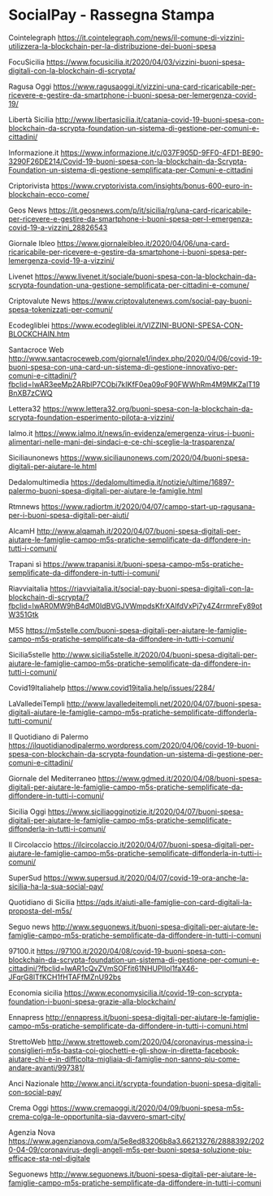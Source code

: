 # SocialPay - Rassegna Stampa

Cointelegraph
https://it.cointelegraph.com/news/il-comune-di-vizzini-utilizzera-la-blockchain-per-la-distribuzione-dei-buoni-spesa

FocuSicilia
https://www.focusicilia.it/2020/04/03/vizzini-buoni-spesa-digitali-con-la-blockchain-di-scrypta/

Ragusa Oggi
https://www.ragusaoggi.it/vizzini-una-card-ricaricabile-per-ricevere-e-gestire-da-smartphone-i-buoni-spesa-per-lemergenza-covid-19/

Libertà Sicilia
http://www.libertasicilia.it/catania-covid-19-buoni-spesa-con-blockchain-da-scrypta-foundation-un-sistema-di-gestione-per-comuni-e-cittadini/

Informazione.it
https://www.informazione.it/c/037F905D-9FF0-4FD1-BE90-3290F26DE214/Covid-19-buoni-spesa-con-la-blockchain-da-Scrypta-Foundation-un-sistema-di-gestione-semplificata-per-Comuni-e-cittadini

Criptorivista
https://www.cryptorivista.com/insights/bonus-600-euro-in-blockchain-ecco-come/

Geos News
https://it.geosnews.com/p/it/sicilia/rg/una-card-ricaricabile-per-ricevere-e-gestire-da-smartphone-i-buoni-spesa-per-l-emergenza-covid-19-a-vizzini_28826543

Giornale Ibleo
https://www.giornaleibleo.it/2020/04/06/una-card-ricaricabile-per-ricevere-e-gestire-da-smartphone-i-buoni-spesa-per-lemergenza-covid-19-a-vizzini/

Livenet
https://www.livenet.it/sociale/buoni-spesa-con-la-blockchain-da-scrypta-foundation-una-gestione-semplificata-per-cittadini-e-comune/

Criptovalute News
https://www.criptovalutenews.com/social-pay-buoni-spesa-tokenizzati-per-comuni/

Ecodegliblei
https://www.ecodegliblei.it/VIZZINI-BUONI-SPESA-CON-BLOCKCHAIN.htm

Santacroce Web
http://www.santacroceweb.com/giornale1/index.php/2020/04/06/covid-19-buoni-spesa-con-una-card-un-sistema-di-gestione-innovativo-per-comuni-e-cittadini/?fbclid=IwAR3eeMp2ARblP7CObi7kIKfF0ea09oF90FWWhRm4M9MKZalT19BnXB7zCWQ

Lettera32
https://www.lettera32.org/buoni-spesa-con-la-blockchain-da-scrypta-foundation-esperimento-pilota-a-vizzini/

Ialmo.it
https://www.ialmo.it/news/in-evidenza/emergenza-virus-i-buoni-alimentari-nelle-mani-dei-sindaci-e-ce-chi-sceglie-la-trasparenza/

Siciliaunonews
https://www.siciliaunonews.com/2020/04/buoni-spesa-digitali-per-aiutare-le.html

Dedalomultimedia
https://dedalomultimedia.it/notizie/ultime/16897-palermo-buoni-spesa-digitali-per-aiutare-le-famiglie.html

Rtmnews
https://www.radiortm.it/2020/04/07/campo-start-up-ragusana-per-i-buoni-spesa-digitali-per-aiuti/

AlcamH
http://www.alqamah.it/2020/04/07/buoni-spesa-digitali-per-aiutare-le-famiglie-campo-m5s-pratiche-semplificate-da-diffondere-in-tutti-i-comuni/

Trapani sì
https://www.trapanisi.it/buoni-spesa-campo-m5s-pratiche-semplificate-da-diffondere-in-tutti-i-comuni/

Riavviaitalia
https://riavviaitalia.it/social-pay-buoni-spesa-digitali-con-la-blockchain-di-scrypta/?fbclid=IwAR0MW9hB4dM0IdBVGJVWmpdsKfrXAlfdVxPj7y4Z4rrmreFy89otW351Gtk

M5S
https://m5stelle.com/buoni-spesa-digitali-per-aiutare-le-famiglie-campo-m5s-pratiche-semplificate-da-diffondere-in-tutti-i-comuni/

Sicilia5stelle
http://www.sicilia5stelle.it/2020/04/buoni-spesa-digitali-per-aiutare-le-famiglie-campo-m5s-pratiche-semplificate-da-diffondere-in-tutti-i-comuni/

Covid19Italiahelp
https://www.covid19italia.help/issues/2284/

LaValledeiTempli
http://www.lavalledeitempli.net/2020/04/07/buoni-spesa-digitali-aiutare-le-famiglie-campo-m5s-pratiche-semplificate-diffonderla-tutti-comuni/

Il Quotidiano di Palermo
https://ilquotidianodipalermo.wordpress.com/2020/04/06/covid-19-buoni-spesa-con-blockchain-da-scrypta-foundation-un-sistema-di-gestione-per-comuni-e-cittadini/

Giornale del Mediterraneo
https://www.gdmed.it/2020/04/08/buoni-spesa-digitali-per-aiutare-le-famiglie-campo-m5s-pratiche-semplificate-da-diffondere-in-tutti-i-comuni/

Sicilia Oggi
https://www.siciliaogginotizie.it/2020/04/07/buoni-spesa-digitali-per-aiutare-le-famiglie-campo-m5s-pratiche-semplificate-diffonderla-in-tutti-i-comuni/

Il Circolaccio
https://ilcircolaccio.it/2020/04/07/buoni-spesa-digitali-per-aiutare-le-famiglie-campo-m5s-pratiche-semplificate-diffonderla-in-tutti-i-comuni/

SuperSud
https://www.supersud.it/2020/04/07/covid-19-ora-anche-la-sicilia-ha-la-sua-social-pay/

Quotidiano di Sicilia
https://qds.it/aiuti-alle-famiglie-con-card-digitali-la-proposta-del-m5s/

Seguo news
http://www.seguonews.it/buoni-spesa-digitali-per-aiutare-le-famiglie-campo-m5s-pratiche-semplificate-da-diffondere-in-tutti-i-comuni

97100.it
https://97100.it/2020/04/08/covid-19-buoni-spesa-con-blockchain-da-scrypta-foundation-un-sistema-di-gestione-per-comuni-e-cittadini/?fbclid=IwAR1cQvZVmSOFfit61NHUPIIol1faX46-JFqrG8lTfKCH1fHTAFfMZnU92bs

Economia sicilia
https://www.economysicilia.it/covid-19-con-scrypta-foundation-i-buoni-spesa-grazie-alla-blockchain/


Ennapress
http://ennapress.it/buoni-spesa-digitali-per-aiutare-le-famiglie-campo-m5s-pratiche-semplificate-da-diffondere-in-tutti-i-comuni.html

StrettoWeb
http://www.strettoweb.com/2020/04/coronavirus-messina-i-consiglieri-m5s-basta-coi-giochetti-e-gli-show-in-diretta-facebook-aiutare-chi-e-in-difficolta-migliaia-di-famiglie-non-sanno-piu-come-andare-avanti/997381/

Anci Nazionale
http://www.anci.it/scrypta-foundation-buoni-spesa-digitali-con-social-pay/

Crema Oggi
https://www.cremaoggi.it/2020/04/09/buoni-spesa-m5s-crema-colga-le-opportunita-sia-davvero-smart-city/

Agenzia Nova
https://www.agenzianova.com/a/5e8ed83206b8a3.66213276/2888392/2020-04-09/coronavirus-degli-angeli-m5s-per-buoni-spesa-soluzione-piu-efficace-sta-nel-digitale

Seguonews
http://www.seguonews.it/buoni-spesa-digitali-per-aiutare-le-famiglie-campo-m5s-pratiche-semplificate-da-diffondere-in-tutti-i-comuni
